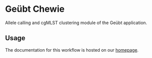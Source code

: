 # Geübt Chewie

Allele calling and cgMLST clustering module of the Geübt application.

## Usage

The documentation for this workflow is hosted on our [homepage](https://nrw-geubt.github.io/geuebt-chewie/).
